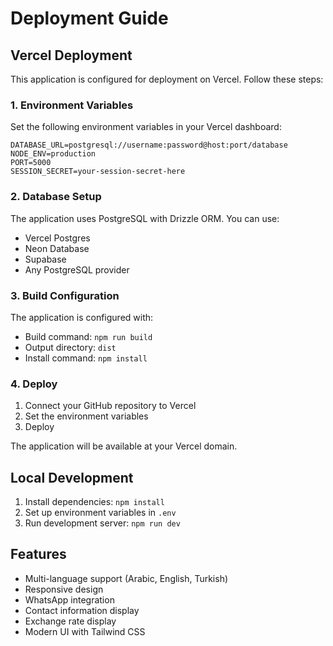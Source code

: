 # Deployment Guide

## Vercel Deployment

This application is configured for deployment on Vercel. Follow these steps:

### 1. Environment Variables

Set the following environment variables in your Vercel dashboard:

```
DATABASE_URL=postgresql://username:password@host:port/database
NODE_ENV=production
PORT=5000
SESSION_SECRET=your-session-secret-here
```

### 2. Database Setup

The application uses PostgreSQL with Drizzle ORM. You can use:
- Vercel Postgres
- Neon Database
- Supabase
- Any PostgreSQL provider

### 3. Build Configuration

The application is configured with:
- Build command: `npm run build`
- Output directory: `dist`
- Install command: `npm install`

### 4. Deploy

1. Connect your GitHub repository to Vercel
2. Set the environment variables
3. Deploy

The application will be available at your Vercel domain.

## Local Development

1. Install dependencies: `npm install`
2. Set up environment variables in `.env`
3. Run development server: `npm run dev`

## Features

- Multi-language support (Arabic, English, Turkish)
- Responsive design
- WhatsApp integration
- Contact information display
- Exchange rate display
- Modern UI with Tailwind CSS
